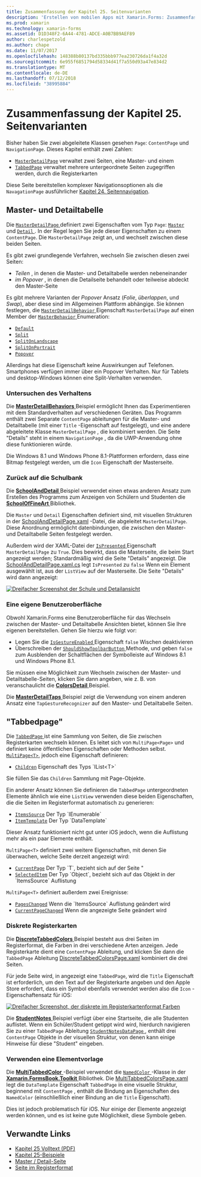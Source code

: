 ```yaml
---
title: Zusammenfassung der Kapitel 25. Seitenvarianten
description: 'Erstellen von mobilen Apps mit Xamarin.Forms: Zusammenfassung der Kapitel 25. Seitenvarianten'
ms.prod: xamarin
ms.technology: xamarin-forms
ms.assetid: D1D348F2-6A44-4781-ADCE-A0B7BB9AEF89
author: charlespetzold
ms.author: chape
ms.date: 11/07/2017
ms.openlocfilehash: 148388b80137bd335bbb977ea230726da1f4a32d
ms.sourcegitcommit: 6e955f6851794d58334d41f7a550d93a47e834d2
ms.translationtype: MT
ms.contentlocale: de-DE
ms.lasthandoff: 07/12/2018
ms.locfileid: "38995884"
---
```

# <a name="summary-of-chapter-25-page-varieties"></a>Zusammenfassung der Kapitel 25. Seitenvarianten

Bisher haben Sie zwei abgeleitete Klassen gesehen `Page`: `ContentPage` und `NavigationPage`. Dieses Kapitel enthält zwei Zahlen:

- [`MasterDetailPage`](xref:Xamarin.Forms.MasterDetailPage) verwaltet zwei Seiten, eine Master- und einem
- [`TabbedPage`](xref:Xamarin.Forms.TabbedPage) verwaltet mehrere untergeordnete Seiten zugegriffen werden, durch die Registerkarten

Diese Seite bereitstellen komplexer Navigationsoptionen als die `NavagationPage` ausführlicher [Kapitel 24. Seitennavigation](~/xamarin-forms/creating-mobile-apps-xamarin-forms/summaries/chapter24.md).

## <a name="master-and-detail"></a>Master- und Detailtabelle

Die [ `MasterDetailPage` ](xref:Xamarin.Forms.MasterDetailPage) definiert zwei Eigenschaften vom Typ `Page`: [ `Master` ](xref:Xamarin.Forms.MasterDetailPage.Master) und [ `Detail` ](xref:Xamarin.Forms.MasterDetailPage.Detail). In der Regel legen Sie jede dieser Eigenschaften zu einem `ContentPage`. Die `MasterDetailPage` zeigt an, und wechselt zwischen diese beiden Seiten.

Es gibt zwei grundlegende Verfahren, wechseln Sie zwischen diesen zwei Seiten:

- *Teilen* , in denen die Master- und Detailtabelle werden nebeneinander
- *im Popover* , in denen die Detailseite behandelt oder teilweise abdeckt den Master-Seite

Es gibt mehrere Varianten der *Popover* Ansatz (*Folie*, *überlappen*, und *Swap*), aber diese sind im Allgemeinen Plattform abhängige. Sie können festlegen, die [ `MasterDetailBehavior` ](xref:Xamarin.Forms.MasterDetailPage.MasterBehavior) Eigenschaft `MasterDetailPage` auf einen Member der [ `MasterBehavior` ](xref:Xamarin.Forms.MasterBehavior) Enumeration:

- [`Default`](xref:Xamarin.Forms.MasterBehavior.Default)
- [`Split`](xref:Xamarin.Forms.MasterBehavior.Split)
- [`SplitOnLandscape`](xref:Xamarin.Forms.MasterBehavior.SplitOnLandscape)
- [`SplitOnPortrait`](xref:Xamarin.Forms.MasterBehavior.SplitOnPortrait)
- [`Popover`](xref:Xamarin.Forms.MasterBehavior.Popover)

Allerdings hat diese Eigenschaft keine Auswirkungen auf Telefonen. Smartphones verfügen immer über ein Popover Verhalten. Nur für Tablets und desktop-Windows können eine Split-Verhalten verwenden.

### <a name="exploring-the-behaviors"></a>Untersuchen des Verhaltens

Die [ **MasterDetailBehaviors** ](https://github.com/xamarin/xamarin-forms-book-samples/tree/master/Chapter25/MasterDetailBehaviors) Beispiel ermöglicht Ihnen das Experimentieren mit dem Standardverhalten auf verschiedenen Geräten. Das Programm enthält zwei Separate `ContentPage` ableitungen für die Master- und Detailtabelle (mit einer `Title` -Eigenschaft auf festgelegt), und eine andere abgeleitete Klasse `MasterDetailPage` , die kombiniert werden. Die Seite "Details" steht in einem `NavigationPage` , da die UWP-Anwendung ohne diese funktionieren würde.

Die Windows 8.1 und Windows Phone 8.1-Plattformen erfordern, dass eine Bitmap festgelegt werden, um die `Icon` Eigenschaft der Masterseite.

### <a name="back-to-school"></a>Zurück auf die Schulbank

Die [ **SchoolAndDetail** ](https://github.com/xamarin/xamarin-forms-book-samples/tree/master/Chapter25/SchoolAndDetail) Beispiel verwendet einen etwas anderen Ansatz zum Erstellen des Programms zum Anzeigen von Schülern und Studenten die [ **SchoolOfFineArt** ](https://github.com/xamarin/xamarin-forms-book-samples/tree/master/Libraries/SchoolOfFineArt) Bibliothek.

Die `Master` und `Detail` Eigenschaften definiert sind, mit visuellen Strukturen in der [SchoolAndDetailPage.xaml](https://github.com/xamarin/xamarin-forms-book-samples/blob/master/Chapter25/SchoolAndDetail/SchoolAndDetail/SchoolAndDetail/SchoolAndDetailPage.xaml) -Datei, die abgeleitet `MasterDetailPage`. Diese Anordnung ermöglicht datenbindungen, die zwischen den Master- und Detailtabelle Seiten festgelegt werden.

Außerdem wird der XAML-Datei der [ `IsPresented` ](xref:Xamarin.Forms.MasterDetailPage.IsPresented) Eigenschaft `MasterDetailPage` zu `True`. Dies bewirkt, dass die Masterseite, die beim Start angezeigt werden; Standardmäßig wird die Seite "Details" angezeigt. Die [SchoolAndDetailPage.xaml.cs](https://github.com/xamarin/xamarin-forms-book-samples/blob/master/Chapter25/SchoolAndDetail/SchoolAndDetail/SchoolAndDetail/SchoolAndDetailPage.xaml.cs) legt `IsPresented` zu `false` Wenn ein Element ausgewählt ist, aus der `ListView` auf der Masterseite. Die Seite "Details" wird dann angezeigt:

[![Dreifacher Screenshot der Schule und Detailansicht](images/ch25fg09-small.png "Detailseite aus einem MasterDetailPage")](images/ch25fg09-large.png#lightbox "Detailseite aus einem MasterDetailPage")

### <a name="your-own-user-interface"></a>Eine eigene Benutzeroberfläche

Obwohl Xamarin.Forms eine Benutzeroberfläche für das Wechseln zwischen der Master- und Detailtabelle Ansichten bietet, können Sie Ihre eigenen bereitstellen. Gehen Sie hierzu wie folgt vor:

- Legen Sie die [ `IsGestureEnabled` ](xref:Xamarin.Forms.MasterDetailPage.IsGestureEnabled) Eigenschaft `false` Wischen deaktivieren
- Überschreiben der [ `ShouldShowToolbarButton` ](xref:Xamarin.Forms.MasterDetailPage.ShouldShowToolbarButton) Methode, und geben `false` zum Ausblenden der Schaltflächen der Symbolleiste auf Windows 8.1 und Windows Phone 8.1.

Sie müssen eine Möglichkeit zum Wechseln zwischen der Master- und Detailtabelle-Seiten, klicken Sie dann angeben, wie z. B. von veranschaulicht die [ **ColorsDetail** ](https://github.com/xamarin/xamarin-forms-book-samples/tree/master/Chapter25/ColorsDetails) Beispiel.

Die [ **MasterDetailTaps** ](https://github.com/xamarin/xamarin-forms-book-samples/tree/master/Chapter25/MasterDetailTaps) Beispiel zeigt die Verwendung von einem anderen Ansatz eine `TapGestureRecognizer` auf den Master- und Detailtabelle Seiten.

## <a name="tabbedpage"></a>"Tabbedpage"

Die [ `TabbedPage` ](xref:Xamarin.Forms.TabbedPage) ist eine Sammlung von Seiten, die Sie zwischen Registerkarten wechseln können. Es leitet sich von `MultiPage<Page>` und definiert keine öffentlichen Eigenschaften oder Methoden selbst. [`MultiPage<T>`](xref:Xamarin.Forms.MultiPage`1), jedoch eine Eigenschaft definieren:

- [`Children`](xref:Xamarin.Forms.MultiPage`1.Children) Eigenschaft des Typs `IList<T>`

Sie füllen Sie das `Children` Sammlung mit Page-Objekte.

Ein anderer Ansatz können Sie definieren die `TabbedPage` untergeordneten Elemente ähnlich wie eine `ListView` verwenden diese beiden Eigenschaften, die die Seiten im Registerformat automatisch zu generieren:

- [`ItemsSource`](xref:Xamarin.Forms.MultiPage`1.ItemsSource) Der Typ `IEnumerable`
- [`ItemTemplate`](xref:Xamarin.Forms.MultiPage`1.ItemTemplate) Der Typ `DataTemplate`

Dieser Ansatz funktioniert nicht gut unter iOS jedoch, wenn die Auflistung mehr als ein paar Elemente enthält.

`MultiPage<T>` definiert zwei weitere Eigenschaften, mit denen Sie überwachen, welche Seite derzeit angezeigt wird:

- [`CurrentPage`](xref:Xamarin.Forms.MultiPage`1.CurrentPage) Der Typ `T`, bezieht sich auf der Seite "
- [`SelectedItem`](xref:Xamarin.Forms.MultiPage`1.SelectedItem) Der Typ `Object`, bezieht sich auf das Objekt in der `ItemsSource` Auflistung

`MultiPage<T>` definiert außerdem zwei Ereignisse:

- [`PagesChanged`](xref:Xamarin.Forms.MultiPage`1.PagesChanged) Wenn die `ItemsSource` Auflistung geändert wird
- [`CurrentPageChanged`](xref:Xamarin.Forms.MultiPage`1.CurrentPageChanged) Wenn die angezeigte Seite geändert wird

### <a name="discrete-tab-pages"></a>Diskrete Registerkarten

Die [ **DiscreteTabbedColors** ](https://github.com/xamarin/xamarin-forms-book-samples/tree/master/Chapter25/DiscreteTabbedColors) Beispiel besteht aus drei Seiten im Registerformat, die Farben in drei verschiedene Arten anzeigen. Jede Registerkarte dient eine `ContentPage` Ableitung, und klicken Sie dann die `TabbedPage` Ableitung [DiscreteTabbedColorsPage.xaml](https://github.com/xamarin/xamarin-forms-book-samples/blob/master/Chapter25/DiscreteTabbedColors/DiscreteTabbedColors/DiscreteTabbedColors/DiscreteTabbedColorsPage.xaml) kombiniert die drei Seiten.

Für jede Seite wird, in angezeigt eine `TabbedPage`, wird die `Title` Eigenschaft ist erforderlich, um den Text auf der Registerkarte angeben und den Apple Store erfordert, dass ein Symbol ebenfalls verwendet werden also die `Icon` -Eigenschaftensatz für iOS:

[![Dreifacher Screenshot, der diskrete im Registerkartenformat Farben](images/ch25fg13-small.png "\"tabbedpage\"")](images/ch25fg13-large.png#lightbox "\"tabbedpage\"")

Die [ **StudentNotes** ](https://github.com/xamarin/xamarin-forms-book-samples/tree/master/Chapter25/StudentNotes) Beispiel verfügt über eine Startseite, die alle Studenten auflistet. Wenn ein Schüler/Student getippt wird wird, hierdurch navigieren Sie zu einer `TabbedPage` Ableitung [ `StudentNotesDataPage` ](https://github.com/xamarin/xamarin-forms-book-samples/blob/master/Chapter25/StudentNotes/StudentNotes/StudentNotes/StudentNotesDataPage.xaml), enthält drei `ContentPage` Objekte in der visuellen Struktur, von denen kann einige Hinweise für diese "Student" eingeben.

### <a name="using-an-itemtemplate"></a>Verwenden eine Elementvorlage

Die [ **MultiTabbedColor** ](https://github.com/xamarin/xamarin-forms-book-samples/tree/master/Chapter25/MultiTabbedColors) -Beispiel verwendet die [ `NamedColor` ](https://github.com/xamarin/xamarin-forms-book-samples/blob/master/Libraries/Xamarin.FormsBook.Toolkit/Xamarin.FormsBook.Toolkit/NamedColor.cs) -Klasse in der [ **Xamarin.FormsBook.Toolkit** ](https://github.com/xamarin/xamarin-forms-book-samples/tree/master/Libraries/Xamarin.FormsBook.Toolkit) Bibliothek. Die [MultiTabbedColorsPage.xaml](https://github.com/xamarin/xamarin-forms-book-samples/blob/master/Chapter25/MultiTabbedColors/MultiTabbedColors/MultiTabbedColors/MultiTabbedColorsPage.xaml) legt die `DataTemplate` Eigenschaft `TabbedPage` in eine visuelle Struktur, beginnend mit `ContentPage` , enthält die Bindung an Eigenschaften des `NamedColor` (einschließlich einer Bindung an die `Title` Eigenschaft).

Dies ist jedoch problematisch für iOS. Nur einige der Elemente angezeigt werden können, und es ist keine gute Möglichkeit, diese Symbole geben.



## <a name="related-links"></a>Verwandte Links

- [Kapitel 25 Volltext (PDF)](https://download.xamarin.com/developer/xamarin-forms-book/XamarinFormsBook-Ch25-Apr2016.pdf)
- [Kapitel 25-Beispiele](https://github.com/xamarin/xamarin-forms-book-samples/tree/master/Chapter25)
- [Master / Detail-Seite](~/xamarin-forms/app-fundamentals/navigation/master-detail-page.md)
- [Seite im Registerformat](~/xamarin-forms/app-fundamentals/navigation/tabbed-page.md)
